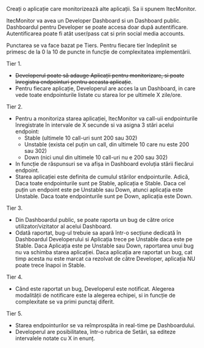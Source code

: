Creați o aplicație care monitorizează alte aplicații. Sa ii spunem ItecMonitor.

ItecMonitor va avea un Developer Dashboard si un Dashboard public. Dashboardul pentru Developer se poate accesa doar după autentificare.
Autentificarea poate fi atât user/pass cat si prin social media accounts.

Punctarea se va face bazat pe Tiers. Pentru fiecare tier îndeplinit se primesc de la 0 la 10 de puncte in funcție de complexitatea implementării.

Tier 1.
* ~~Developerul poate să adauge Aplicații pentru monitorizare, si poate înregistra endpointuri pentru aceasta aplicație~~.
* Pentru fiecare aplicație, Developerul are acces la un Dashboard, in care vede toate endpointurile listate cu starea lor pe ultimele X zile/ore.

Tier 2.
* Pentru a monitoriza starea aplicației, ItecMonitor va call-uii endpointurile înregistrate în intervale de X secunde si va asigna 3 stări acelui endpoint:
    - Stable (ultimele 10 call-uri sunt 200 sau 302)
    - Unstable (exista cel puțin un call, din ultimele 10 care nu este 200 sau 302)
    - Down (nici unul din ultimele 10 call-uri nu e 200 sau 302)
* In funcție de răspunsuri se va afișa in Dashboard evoluția stării fiecărui endpoint.
* Starea aplicației este definita de cumulul stărilor endpointurile. Adică,
  Daca toate endpointurile sunt pe Stable, aplicația e Stable.
  Daca cel puțin un endpoint este pe Unstable sau Down, atunci aplicația este Unstable.
  Daca toate endpointurile sunt pe Down, aplicația este Down.

Tier 3.
* Din Dashboardul public, se poate raporta un bug de către orice utilizator/vizitator al acelui Dashboard.
* Odată raportat, bug-ul trebuie sa apară într-o secțiune dedicată în Dashboardul Developerului si Aplicația trece pe Unstable daca este pe Stable. Daca Aplicația este pe Unstable sau Down, raportarea unui bug nu va schimba starea aplicației. Daca aplicația are raportat un bug, cat timp acesta nu este marcat ca rezolvat de către Developer, aplicația NU poate trece înapoi in Stable.

Tier 4.
* Când este raportat un bug, Developerul este notificat. Alegerea modalității de notificare este la alegerea echipei, si in funcție de complexitate se va primi punctaj diferit.

Tier 5.
* Starea endpointurilor se va reîmprospăta in real-time pe Dashboardului.
* Developerul are posibilitatea, într-o rubrica de Setări, sa editeze intervalele notate cu X in enunț.
